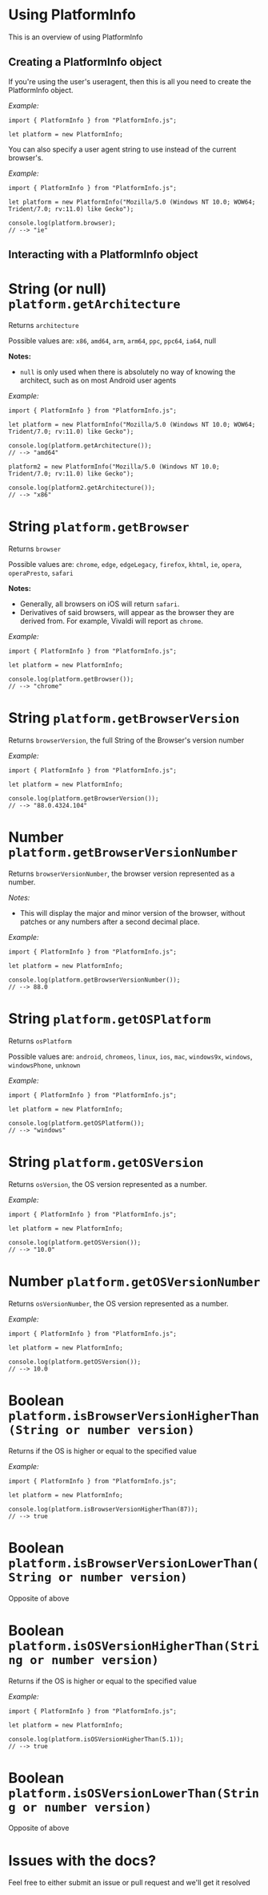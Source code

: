 # Using PlatformInfo

This is an overview of using PlatformInfo

## Creating a PlatformInfo object

If you're using the user's useragent, then this is all you need to create the PlatformInfo object.

*Example:*
```
import { PlatformInfo } from "PlatformInfo.js";

let platform = new PlatformInfo;
```

You can also specify a user agent string to use instead of the current browser's.

*Example:*
```
import { PlatformInfo } from "PlatformInfo.js";

let platform = new PlatformInfo("Mozilla/5.0 (Windows NT 10.0; WOW64; Trident/7.0; rv:11.0) like Gecko");

console.log(platform.browser);
// --> "ie"
```

## Interacting with a PlatformInfo object

# String (or null) `platform.getArchitecture`
Returns `architecture`

Possible values are: `x86`, `amd64`, `arm`, `arm64`, `ppc`, `ppc64`, `ia64`, null

**Notes:**
* `null` is only used when there is absolutely no way of knowing the architect, such as on most Android user agents 

*Example:*
```
import { PlatformInfo } from "PlatformInfo.js";

let platform = new PlatformInfo("Mozilla/5.0 (Windows NT 10.0; WOW64; Trident/7.0; rv:11.0) like Gecko");

console.log(platform.getArchitecture());
// --> "amd64"

platform2 = new PlatformInfo("Mozilla/5.0 (Windows NT 10.0; Trident/7.0; rv:11.0) like Gecko");

console.log(platform2.getArchitecture());
// --> "x86"
```

# String `platform.getBrowser`
Returns `browser`

Possible values are: `chrome`, `edge`, `edgeLegacy`, `firefox`, `khtml`, `ie`, `opera`, `operaPresto`, `safari`

**Notes:**
* Generally, all browsers on iOS will return `safari`.
* Derivatives of said browsers, will appear as the browser they are derived from. For example, Vivaldi will report as `chrome`.

*Example:*
```
import { PlatformInfo } from "PlatformInfo.js";

let platform = new PlatformInfo;

console.log(platform.getBrowser());
// --> "chrome"
```

# String `platform.getBrowserVersion`

Returns `browserVersion`, the full String of the Browser's version number

*Example:*
```
import { PlatformInfo } from "PlatformInfo.js";

let platform = new PlatformInfo;

console.log(platform.getBrowserVersion());
// --> "88.0.4324.104"
```

# Number `platform.getBrowserVersionNumber`

Returns `browserVersionNumber`, the browser version represented as a number.

*Notes:*
* This will display the major and minor version of the browser, without patches or any numbers after a second decimal place.

*Example:*
```
import { PlatformInfo } from "PlatformInfo.js";

let platform = new PlatformInfo;

console.log(platform.getBrowserVersionNumber());
// --> 88.0
```

# String `platform.getOSPlatform`

Returns `osPlatform`

Possible values are: `android`, `chromeos`, `linux`, `ios`, `mac`, `windows9x`, `windows`, `windowsPhone`, `unknown`

*Example:*
```
import { PlatformInfo } from "PlatformInfo.js";

let platform = new PlatformInfo;

console.log(platform.getOSPlatform());
// --> "windows"
```

# String `platform.getOSVersion`

Returns `osVersion`, the OS version represented as a number.

*Example:*
```
import { PlatformInfo } from "PlatformInfo.js";

let platform = new PlatformInfo;

console.log(platform.getOSVersion());
// --> "10.0"
```

# Number `platform.getOSVersionNumber`

Returns `osVersionNumber`, the OS version represented as a number.

*Example:*
```
import { PlatformInfo } from "PlatformInfo.js";

let platform = new PlatformInfo;

console.log(platform.getOSVersion());
// --> 10.0
```

# Boolean `platform.isBrowserVersionHigherThan(String or number version)`

Returns if the OS is higher or equal to the specified value

*Example:*
```
import { PlatformInfo } from "PlatformInfo.js";

let platform = new PlatformInfo;

console.log(platform.isBrowserVersionHigherThan(87));
// --> true
```

# Boolean `platform.isBrowserVersionLowerThan(String or number version)`

Opposite of above

# Boolean `platform.isOSVersionHigherThan(String or number version)`

Returns if the OS is higher or equal to the specified value

*Example:*
```
import { PlatformInfo } from "PlatformInfo.js";

let platform = new PlatformInfo;

console.log(platform.isOSVersionHigherThan(5.1));
// --> true
```

# Boolean `platform.isOSVersionLowerThan(String or number version)`

Opposite of above

# Issues with the docs?
Feel free to either submit an issue or pull request and we'll get it resolved
